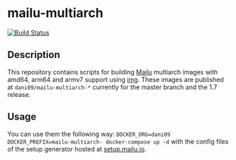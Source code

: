 # mailu-multiarch

[![Build Status](https://travis-ci.com/daniel0611/mailu-multiarch.svg?branch=master)](https://travis-ci.com/daniel0611/mailu-multiarch)

## Description
This repository contains scripts for building [Mailu](https://github.com/Mailu/Mailu) multiarch images with amd64, arm64 and armv7 support using [img](https://github.com/genuinetools/img).
These images are published at `dani09/mailu-multiarch-*` currently for the master branch and the 1.7 release.

## Usage
You can use them the following way: `DOCKER_ORG=dani09 DOCKER_PREFIX=mailu-multiarch- docker-compose up -d`
with the config files of the setup generator hosted at [setup.mailu.io](https://setup.mailu.io).
